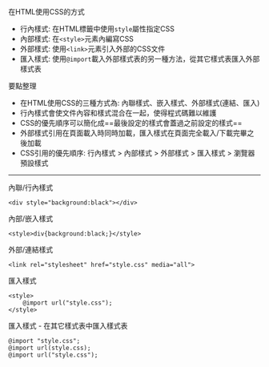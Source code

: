 在HTML使用CSS的方式
- 行內樣式: 在HTML標籤中使用`style`屬性指定CSS
- 內部樣式: 在`<style>`元素內編寫CSS
- 外部樣式: 使用`<link>`元素引入外部的CSS文件
- 匯入樣式: 使用`@import`載入外部樣式表的另一種方法，從其它樣式表匯入外部樣式表

要點整理
- 在HTML使用CSS的三種方式為: 內聯樣式、嵌入樣式、外部樣式(連結、匯入)
- 行內樣式會使文件內容和樣式混合在一起，使得程式碼難以維護
- CSS的優先順序可以簡化成==最後設定的樣式會蓋過之前設定的樣式==
- 外部樣式引用在頁面載入時同時加載，匯入樣式在頁面完全載入/下載完畢之後加載
- CSS引用的優先順序: 行內樣式 > 內部樣式 > 外部樣式 > 匯入樣式 > 瀏覽器預設樣式

---

內聯/行內樣式
```
<div style="background:black"></div>
```

內部/嵌入樣式
```
<style>div{background:black;}</style>
```

外部/連結樣式
```
<link rel="stylesheet" href="style.css" media="all">
```

匯入樣式
```
<style>
	@import url("style.css");
</style>
```

匯入樣式 - 在其它樣式表中匯入樣式表
```
@import "style.css";
@import url(style.css);
@import url("style.css");
```